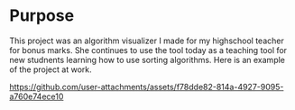 # Purpose
This project was an algorithm visualizer I made for my highschool teacher for bonus marks. She continues to use the tool today as a teaching tool for new studnents learning how to use sorting algorithms. Here is an example of the project at work.


https://github.com/user-attachments/assets/f78dde82-814a-4927-9095-a760e74ece10

